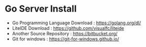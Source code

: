 # Go Server Install

- Go Programming Language Download : https://golang.org/dl/
- LiteIDE Download : https://github.com/visualfc/liteide
- Another Source Repository : https://bitbucket.org/
- Git for windows : https://git-for-windows.github.io/

